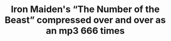 ---
ee_id: '13'
site: '1'
type: '2'
url: 2004-004-iron-maidens-number-of-the-beast-compressed-over-and-over
title: Iron Maiden's “The Number of the Beast” compressed over and over as an mp3
  666 times
year: '2004'
display_year: '2004'
medium: mp3
dims:
pitch: "​Iron Maiden’s “The Number of the Beast” compressed over and over as an mp3
  666 times. Click on the mp3 below to listen!"
ps: ​If you have ever wondered what Iron Maiden’s “The Number of the Beast” would
  sound like compressed over and over as an mp3 666 times…here’s your chance..and
  if u r wondering, YES it does lose quality each time it is compressed. ……..ps –
  If u like this project, don’t forget to study up on your old school and check out
  Alvin Lucier’s <a title="" href="http://www.lovely.com/titles/cd1013.html">I am
  Sitting in a Room</a>.
live_url:
related: |-
  [18] [2004-010-total-asshole-compression] 2004-010 T.A.C. - Total Asshole Compression
  [43] [2007-007-on-c] 2007-007 On C
  [189] [2004-025-total-asshole-compression] 2004-025 Total Asshole Compression
youtube:
related_code: https://github.com/coryarcangel/666
imgs: 666-2004-004-screenshot-1-database-ih.jpg
subheading:
download: Cory-Arcangel-666.mp3
add_credit:
add_credits:
commission:
layout: things-i-made
---